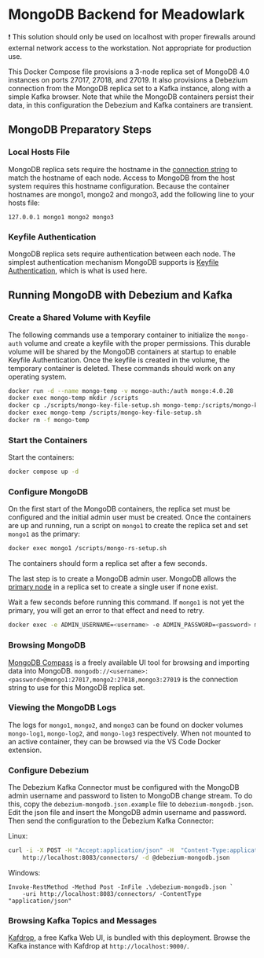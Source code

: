 # MongoDB Backend for Meadowlark

:exclamation: This solution should only be used on localhost with proper
firewalls around external network access to the workstation. Not appropriate for
production use.

This Docker Compose file provisions a 3-node replica set of MongoDB 4.0
instances on ports 27017, 27018, and 27019. It also provisions a Debezium
connection from the MongoDB replica set to a Kafka instance, along with a simple
Kafka browser. Note that while the MongoDB containers persist their data, in
this configuration the Debezium and Kafka containers are transient.

## MongoDB Preparatory Steps

### Local Hosts File

MongoDB replica sets require the hostname in the [connection
string](https://www.mongodb.com/docs/manual/reference/connection-string/) to
match the hostname of each node. Access to MongoDB from the host system requires
this hostname configuration. Because the container hostnames are mongo1, mongo2
and mongo3, add the following line to your hosts file:

```none
127.0.0.1 mongo1 mongo2 mongo3
```

### Keyfile Authentication

MongoDB replica sets require authentication between each node. The simplest
authentication mechanism MongoDB supports is [Keyfile
Authentication](https://www.mongodb.com/docs/v4.2/tutorial/deploy-replica-set-with-keyfile-access-control/),
which is what is used here.

## Running MongoDB with Debezium and Kafka

### Create a Shared Volume with Keyfile

The following commands use a temporary container to initialize the `mongo-auth` volume and
create a keyfile with the proper permissions. This durable volume will be shared by the MongoDB containers
at startup to enable Keyfile Authentication. Once the keyfile is created in the volume, the temporary
container is deleted. These commands should work on any operating system.

```bash
docker run -d --name mongo-temp -v mongo-auth:/auth mongo:4.0.28
docker exec mongo-temp mkdir /scripts
docker cp ./scripts/mongo-key-file-setup.sh mongo-temp:/scripts/mongo-key-file-setup.sh
docker exec mongo-temp /scripts/mongo-key-file-setup.sh
docker rm -f mongo-temp
```

### Start the Containers

Start the containers:

```bash
docker compose up -d
```

### Configure MongoDB

On the first start of the MongoDB containers, the replica set must be configured
and the initial admin user must be created. Once the containers are up and
running, run a script on `mongo1` to create the replica set and set `mongo1` as
the primary:

```bash
docker exec mongo1 /scripts/mongo-rs-setup.sh
```

The containers should form a replica set after a few seconds.

The last step is to create a MongoDB admin user. MongoDB allows the [primary
node](https://www.mongodb.com/docs/v4.2/core/security-users/#localhost-exception)
in a replica set to create a single user if none exist.

Wait a few seconds before running this command. If `mongo1` is not yet the
primary, you will get an error to that effect and need to retry.

```bash
docker exec -e ADMIN_USERNAME=<username> -e ADMIN_PASSWORD=<password> mongo1 /scripts/mongo-user-setup.sh
```

### Browsing MongoDB

[MongoDB Compass](https://www.mongodb.com/docs/compass/current/) is a freely
available UI tool for browsing and importing data into MongoDB.
`mongodb://<username>:<password>@mongo1:27017,mongo2:27018,mongo3:27019` is the
connection string to use for this MongoDB replica set.

### Viewing the MongoDB Logs

The logs for `mongo1`, `mongo2`, and `mongo3` can be found on docker volumes
`mongo-log1`, `mongo-log2`, and `mongo-log3` respectively. When not mounted to
an active container, they can be browsed via the VS Code Docker extension.

### Configure Debezium

The Debezium Kafka Connector must be configured with the MongoDB admin username
and password to listen to MongoDB change stream. To do this, copy the
`debezium-mongodb.json.example` file to `debezium-mongodb.json`. Edit the json
file and insert the MongoDB admin username and password. Then send the
configuration to the Debezium Kafka Connector:

Linux:

```bash
curl -i -X POST -H "Accept:application/json" -H  "Content-Type:application/json" \
    http://localhost:8083/connectors/ -d @debezium-mongodb.json
```

Windows:

```pwsh
Invoke-RestMethod -Method Post -InFile .\debezium-mongodb.json `
    -uri http://localhost:8083/connectors/ -ContentType "application/json"
```

### Browsing Kafka Topics and Messages

[Kafdrop](https://github.com/obsidiandynamics/kafdrop), a free Kafka Web UI, is
bundled with this deployment. Browse the Kafka instance with Kafdrop at
`http://localhost:9000/`.
